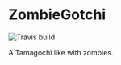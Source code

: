 # ZombieGotchi

![Travis build](https://travis-ci.org/Mathou54/ZombieGotchi.svg?branch=master)

A Tamagochi like with zombies.
